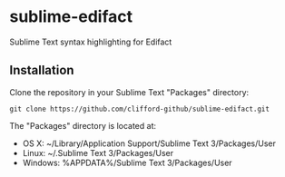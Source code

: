 sublime-edifact
===============

Sublime Text syntax highlighting for Edifact

## Installation

Clone the repository in your Sublime Text "Packages" directory:

    git clone https://github.com/clifford-github/sublime-edifact.git

The "Packages" directory is located at:

- OS X: ~/Library/Application Support/Sublime Text 3/Packages/User
- Linux: ~/.Sublime Text 3/Packages/User
- Windows: %APPDATA%/Sublime Text 3/Packages/User
